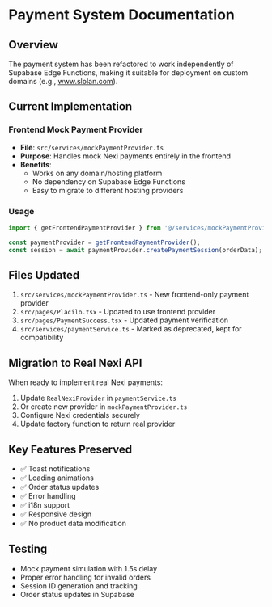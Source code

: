 
# Payment System Documentation

## Overview
The payment system has been refactored to work independently of Supabase Edge Functions, making it suitable for deployment on custom domains (e.g., www.slolan.com).

## Current Implementation

### Frontend Mock Payment Provider
- **File**: `src/services/mockPaymentProvider.ts`
- **Purpose**: Handles mock Nexi payments entirely in the frontend
- **Benefits**: 
  - Works on any domain/hosting platform
  - No dependency on Supabase Edge Functions
  - Easy to migrate to different hosting providers

### Usage
```typescript
import { getFrontendPaymentProvider } from '@/services/mockPaymentProvider';

const paymentProvider = getFrontendPaymentProvider();
const session = await paymentProvider.createPaymentSession(orderData);
```

## Files Updated
1. `src/services/mockPaymentProvider.ts` - New frontend-only payment provider
2. `src/pages/Placilo.tsx` - Updated to use frontend provider
3. `src/pages/PaymentSuccess.tsx` - Updated payment verification
4. `src/services/paymentService.ts` - Marked as deprecated, kept for compatibility

## Migration to Real Nexi API
When ready to implement real Nexi payments:

1. Update `RealNexiProvider` in `paymentService.ts`
2. Or create new provider in `mockPaymentProvider.ts`
3. Configure Nexi credentials securely
4. Update factory function to return real provider

## Key Features Preserved
- ✅ Toast notifications
- ✅ Loading animations  
- ✅ Order status updates
- ✅ Error handling
- ✅ i18n support
- ✅ Responsive design
- ✅ No product data modification

## Testing
- Mock payment simulation with 1.5s delay
- Proper error handling for invalid orders
- Session ID generation and tracking
- Order status updates in Supabase
